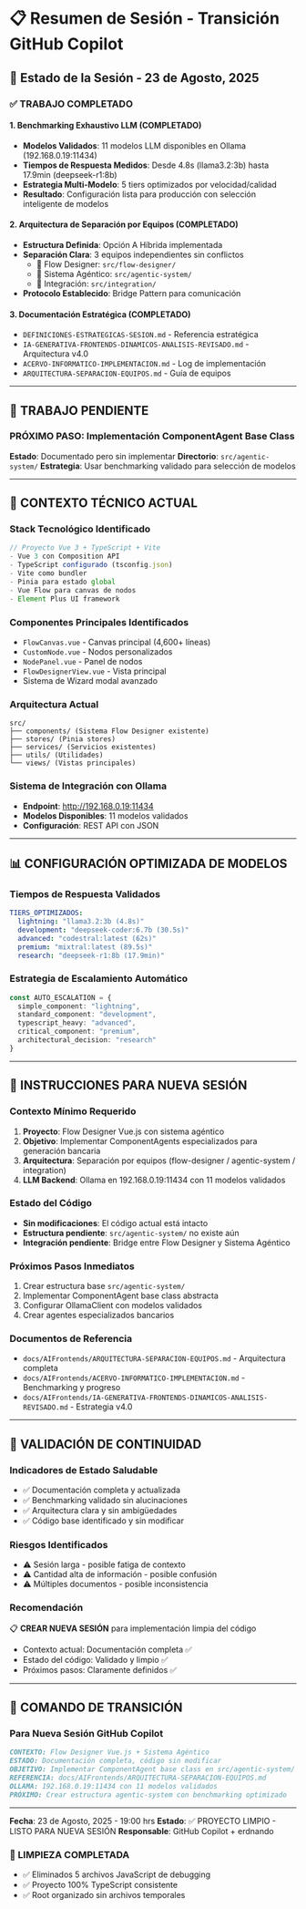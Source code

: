 # 📋 Resumen de Sesión - Transición GitHub Copilot

## 🎯 **Estado de la Sesión - 23 de Agosto, 2025**

### **✅ TRABAJO COMPLETADO**

#### **1. Benchmarking Exhaustivo LLM (COMPLETADO)**
- **Modelos Validados**: 11 modelos LLM disponibles en Ollama (192.168.0.19:11434)
- **Tiempos de Respuesta Medidos**: Desde 4.8s (llama3.2:3b) hasta 17.9min (deepseek-r1:8b)
- **Estrategia Multi-Modelo**: 5 tiers optimizados por velocidad/calidad
- **Resultado**: Configuración lista para producción con selección inteligente de modelos

#### **2. Arquitectura de Separación por Equipos (COMPLETADO)**
- **Estructura Definida**: Opción A Híbrida implementada
- **Separación Clara**: 3 equipos independientes sin conflictos
  - 🎨 Flow Designer: `src/flow-designer/`
  - 🤖 Sistema Agéntico: `src/agentic-system/`
  - 🔗 Integración: `src/integration/`
- **Protocolo Establecido**: Bridge Pattern para comunicación

#### **3. Documentación Estratégica (COMPLETADO)**
- `DEFINICIONES-ESTRATEGICAS-SESION.md` - Referencia estratégica
- `IA-GENERATIVA-FRONTENDS-DINAMICOS-ANALISIS-REVISADO.md` - Arquitectura v4.0
- `ACERVO-INFORMATICO-IMPLEMENTACION.md` - Log de implementación
- `ARQUITECTURA-SEPARACION-EQUIPOS.md` - Guía de equipos

---

## 🚧 **TRABAJO PENDIENTE**

### **PRÓXIMO PASO: Implementación ComponentAgent Base Class**
**Estado**: Documentado pero sin implementar
**Directorio**: `src/agentic-system/`
**Estrategia**: Usar benchmarking validado para selección de modelos

---

## 🔧 **CONTEXTO TÉCNICO ACTUAL**

### **Stack Tecnológico Identificado**
```typescript
// Proyecto Vue 3 + TypeScript + Vite
- Vue 3 con Composition API
- TypeScript configurado (tsconfig.json)
- Vite como bundler
- Pinia para estado global
- Vue Flow para canvas de nodos
- Element Plus UI framework
```

### **Componentes Principales Identificados**
- `FlowCanvas.vue` - Canvas principal (4,600+ líneas)
- `CustomNode.vue` - Nodos personalizados
- `NodePanel.vue` - Panel de nodos
- `FlowDesignerView.vue` - Vista principal
- Sistema de Wizard modal avanzado

### **Arquitectura Actual**
```
src/
├── components/ (Sistema Flow Designer existente)
├── stores/ (Pinia stores)
├── services/ (Servicios existentes)
├── utils/ (Utilidades)
└── views/ (Vistas principales)
```

### **Sistema de Integración con Ollama**
- **Endpoint**: http://192.168.0.19:11434
- **Modelos Disponibles**: 11 modelos validados
- **Configuración**: REST API con JSON

---

## 📊 **CONFIGURACIÓN OPTIMIZADA DE MODELOS**

### **Tiempos de Respuesta Validados**
```yaml
TIERS_OPTIMIZADOS:
  lightning: "llama3.2:3b (4.8s)"
  development: "deepseek-coder:6.7b (30.5s)"
  advanced: "codestral:latest (62s)"
  premium: "mixtral:latest (89.5s)"
  research: "deepseek-r1:8b (17.9min)"
```

### **Estrategia de Escalamiento Automático**
```typescript
const AUTO_ESCALATION = {
  simple_component: "lightning",
  standard_component: "development",
  typescript_heavy: "advanced",
  critical_component: "premium",
  architectural_decision: "research"
}
```

---

## 🎯 **INSTRUCCIONES PARA NUEVA SESIÓN**

### **Contexto Mínimo Requerido**
1. **Proyecto**: Flow Designer Vue.js con sistema agéntico
2. **Objetivo**: Implementar ComponentAgents especializados para generación bancaria
3. **Arquitectura**: Separación por equipos (flow-designer / agentic-system / integration)
4. **LLM Backend**: Ollama en 192.168.0.19:11434 con 11 modelos validados

### **Estado del Código**
- **Sin modificaciones**: El código actual está intacto
- **Estructura pendiente**: `src/agentic-system/` no existe aún
- **Integración pendiente**: Bridge entre Flow Designer y Sistema Agéntico

### **Próximos Pasos Inmediatos**
1. Crear estructura base `src/agentic-system/`
2. Implementar ComponentAgent base class abstracta
3. Configurar OllamaClient con modelos validados
4. Crear agentes especializados bancarios

### **Documentos de Referencia**
- `docs/AIFrontends/ARQUITECTURA-SEPARACION-EQUIPOS.md` - Arquitectura completa
- `docs/AIFrontends/ACERVO-INFORMATICO-IMPLEMENTACION.md` - Benchmarking y progreso
- `docs/AIFrontends/IA-GENERATIVA-FRONTENDS-DINAMICOS-ANALISIS-REVISADO.md` - Estrategia v4.0

---

## 🚨 **VALIDACIÓN DE CONTINUIDAD**

### **Indicadores de Estado Saludable**
- ✅ Documentación completa y actualizada
- ✅ Benchmarking validado sin alucinaciones
- ✅ Arquitectura clara y sin ambigüedades
- ✅ Código base identificado y sin modificar

### **Riesgos Identificados**
- ⚠️ Sesión larga - posible fatiga de contexto
- ⚠️ Cantidad alta de información - posible confusión
- ⚠️ Múltiples documentos - posible inconsistencia

### **Recomendación**
📋 **CREAR NUEVA SESIÓN** para implementación limpia del código
- Contexto actual: Documentación completa ✅
- Estado del código: Validado y limpio ✅
- Próximos pasos: Claramente definidos ✅

---

## 🔄 **COMANDO DE TRANSICIÓN**

### **Para Nueva Sesión GitHub Copilot**
```markdown
CONTEXTO: Flow Designer Vue.js + Sistema Agéntico
ESTADO: Documentación completa, código sin modificar
OBJETIVO: Implementar ComponentAgent base class en src/agentic-system/
REFERENCIA: docs/AIFrontends/ARQUITECTURA-SEPARACION-EQUIPOS.md
OLLAMA: 192.168.0.19:11434 con 11 modelos validados
PRÓXIMO: Crear estructura agentic-system con benchmarking optimizado
```

---

**Fecha**: 23 de Agosto, 2025 - 19:00 hrs
**Estado**: ✅ PROYECTO LIMPIO - LISTO PARA NUEVA SESIÓN
**Responsable**: GitHub Copilot + erdnando

### **🧹 LIMPIEZA COMPLETADA**
- ✅ Eliminados 5 archivos JavaScript de debugging
- ✅ Proyecto 100% TypeScript consistente  
- ✅ Root organizado sin archivos temporales

